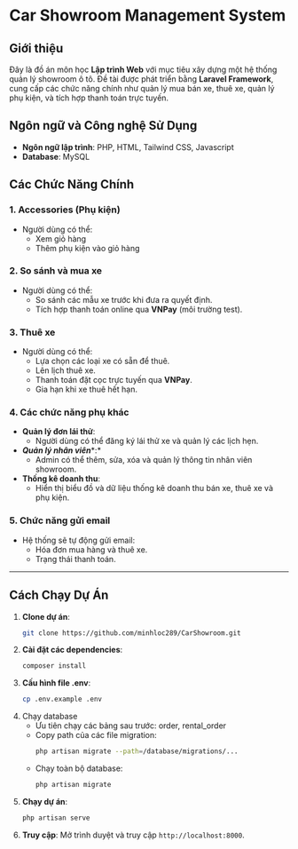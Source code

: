 # Car Showroom Management System

## Giới thiệu

Đây là đồ án môn học **Lập trình Web** với mục tiêu xây dựng một hệ thống quản lý showroom ô tô. Đề tài được phát triển bằng **Laravel Framework**, cung cấp các chức năng chính như quản lý mua bán xe, thuê xe, quản lý phụ kiện, và tích hợp thanh toán trực tuyến.

## Ngôn ngữ và Công nghệ Sử Dụng

- **Ngôn ngữ lập trình**: PHP, HTML, Tailwind CSS, Javascript
- **Database**: MySQL

## Các Chức Năng Chính

### 1. Accessories (Phụ kiện)

- Người dùng có thể:
  - Xem giỏ hàng
  - Thêm phụ kiện vào giỏ hàng

### 2. So sánh và mua xe

- Người dùng có thể:
  - So sánh các mẫu xe trước khi đưa ra quyết định.
  - Tích hợp thanh toán online qua **VNPay** (môi trường test).

### 3. Thuê xe

- Người dùng có thể:
  - Lựa chọn các loại xe có sẵn để thuê.
  - Lên lịch thuê xe.
  - Thanh toán đặt cọc trực tuyến qua **VNPay**.
  - Gia hạn khi xe thuê hết hạn.

### 4. Các chức năng phụ khác

- **Quản lý đơn lái thử**:
  - Người dùng có thể đăng ký lái thử xe và quản lý các lịch hẹn.
- ***Quản lý nhân viên****:*
  - Admin có thể thêm, sửa, xóa và quản lý thông tin nhân viên showroom.
- **Thống kê doanh thu**:
  - Hiển thị biểu đồ và dữ liệu thống kê doanh thu bán xe, thuê xe và phụ kiện.

### 5. Chức năng gửi email

- Hệ thống sẽ tự động gửi email:
  - Hóa đơn mua hàng và thuê xe.
  - Trạng thái thanh toán.

---

## Cách Chạy Dự Án

1. **Clone dự án**:
   ```bash
   git clone https://github.com/minhloc289/CarShowroom.git
   ```
2. **Cài đặt các dependencies**:
   ```bash
   composer install
   ```
3. **Cấu hình file .env**:
    ```bash
    cp .env.example .env
    ```
4. Chạy database
    - Ưu tiên chạy các bảng sau trước: order, rental_order
    - Copy path của các file migration:
      ```bash
      php artisan migrate --path=/database/migrations/...
      ```
    - Chạy toàn bộ database:
      ```bash
      php artisan migrate
      ```
5. **Chạy dự án**:
   ```bash
   php artisan serve
   ```
6. **Truy cập**:
   Mở trình duyệt và truy cập `http://localhost:8000`.

